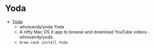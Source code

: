 # Yoda
- [Yoda](https://github.com/whoisandy/yoda)
  -  whoisandy/yoda Yoda
  - A nifty Mac OS X app to browse and download YouTube videos - whoisandy/yoda
  - `brew cask install Yoda`
